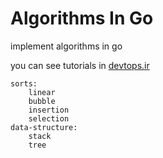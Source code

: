 # Algorithms In Go

implement algorithms in go


you can see tutorials in
[devtops.ir](https://devtops.ir)



```
sorts:
    linear
    bubble
    insertion
    selection
data-structure:
    stack
    tree
```

